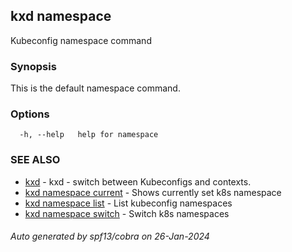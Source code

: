 ## kxd namespace

Kubeconfig namespace command

### Synopsis

This is the default namespace command.

### Options

```
  -h, --help   help for namespace
```

### SEE ALSO

* [kxd](kxd.md)	 - kxd - switch between Kubeconfigs and contexts.
* [kxd namespace current](kxd_namespace_current.md)	 - Shows currently set k8s namespace
* [kxd namespace list](kxd_namespace_list.md)	 - List kubeconfig namespaces
* [kxd namespace switch](kxd_namespace_switch.md)	 - Switch k8s namespaces

###### Auto generated by spf13/cobra on 26-Jan-2024
